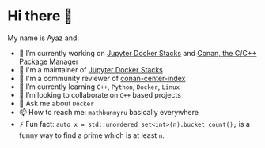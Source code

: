 # Hi there 👋

My name is Ayaz and:

- 🔭 I’m currently working on [Jupyter Docker Stacks](https://github.com/jupyter/docker-stacks) and [Conan, the C/C++ Package Manager](https://conan.io)
- 🤝 I'm a maintainer of [Jupyter Docker Stacks](https://github.com/jupyter/docker-stacks)
- 🤝 I'm a community reviewer of [conan-center-index](https://github.com/conan-io/conan-center-index)
- 🌱 I’m currently learning `C++`, `Python`, `Docker`, `Linux`
- 👯 I’m looking to collaborate on `C++` based projects
- 💬 Ask me about `Docker`
- 📫 How to reach me: `mathbunnyru` basically everywhere
- ⚡ Fun fact: `auto x = std::unordered_set<int>(n).bucket_count();` is a funny way to find a prime which is at least `n`.
